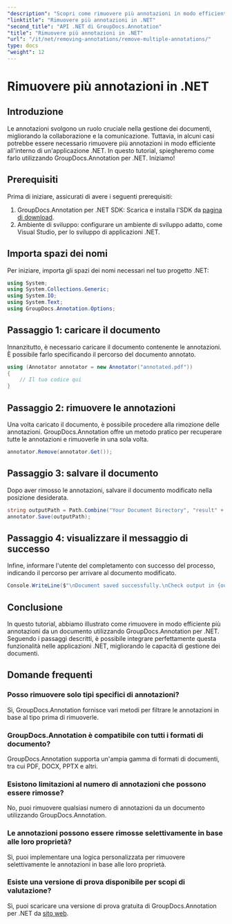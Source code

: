 ```yaml
---
"description": "Scopri come rimuovere più annotazioni in modo efficiente in .NET utilizzando GroupDocs.Annotation. Segui il nostro tutorial passo passo per una perfetta integrazione nelle tue applicazioni."
"linktitle": "Rimuovere più annotazioni in .NET"
"second_title": "API .NET di GroupDocs.Annotation"
"title": "Rimuovere più annotazioni in .NET"
"url": "/it/net/removing-annotations/remove-multiple-annotations/"
type: docs
"weight": 12
---
```


# Rimuovere più annotazioni in .NET

## Introduzione
Le annotazioni svolgono un ruolo cruciale nella gestione dei documenti, migliorando la collaborazione e la comunicazione. Tuttavia, in alcuni casi potrebbe essere necessario rimuovere più annotazioni in modo efficiente all'interno di un'applicazione .NET. In questo tutorial, spiegheremo come farlo utilizzando GroupDocs.Annotation per .NET. Iniziamo!
## Prerequisiti
Prima di iniziare, assicurati di avere i seguenti prerequisiti:
1. GroupDocs.Annotation per .NET SDK: Scarica e installa l'SDK da [pagina di download](https://releases.groupdocs.com/annotation/net/).
2. Ambiente di sviluppo: configurare un ambiente di sviluppo adatto, come Visual Studio, per lo sviluppo di applicazioni .NET.

## Importa spazi dei nomi
Per iniziare, importa gli spazi dei nomi necessari nel tuo progetto .NET:
```csharp
using System;
using System.Collections.Generic;
using System.IO;
using System.Text;
using GroupDocs.Annotation.Options;
```
## Passaggio 1: caricare il documento
Innanzitutto, è necessario caricare il documento contenente le annotazioni. È possibile farlo specificando il percorso del documento annotato.
```csharp
using (Annotator annotator = new Annotator("annotated.pdf"))
{
    // Il tuo codice qui
}
```
## Passaggio 2: rimuovere le annotazioni
Una volta caricato il documento, è possibile procedere alla rimozione delle annotazioni. GroupDocs.Annotation offre un metodo pratico per recuperare tutte le annotazioni e rimuoverle in una sola volta.
```csharp
annotator.Remove(annotator.Get());
```
## Passaggio 3: salvare il documento
Dopo aver rimosso le annotazioni, salvare il documento modificato nella posizione desiderata.
```csharp
string outputPath = Path.Combine("Your Document Directory", "result" + Path.GetExtension("input.pdf"));
annotator.Save(outputPath);
```
## Passaggio 4: visualizzare il messaggio di successo
Infine, informare l'utente del completamento con successo del processo, indicando il percorso per arrivare al documento modificato.
```csharp
Console.WriteLine($"\nDocument saved successfully.\nCheck output in {outputPath}.");
```

## Conclusione
In questo tutorial, abbiamo illustrato come rimuovere in modo efficiente più annotazioni da un documento utilizzando GroupDocs.Annotation per .NET. Seguendo i passaggi descritti, è possibile integrare perfettamente questa funzionalità nelle applicazioni .NET, migliorando le capacità di gestione dei documenti.
## Domande frequenti
### Posso rimuovere solo tipi specifici di annotazioni?
Sì, GroupDocs.Annotation fornisce vari metodi per filtrare le annotazioni in base al tipo prima di rimuoverle.
### GroupDocs.Annotation è compatibile con tutti i formati di documento?
GroupDocs.Annotation supporta un'ampia gamma di formati di documenti, tra cui PDF, DOCX, PPTX e altri.
### Esistono limitazioni al numero di annotazioni che possono essere rimosse?
No, puoi rimuovere qualsiasi numero di annotazioni da un documento utilizzando GroupDocs.Annotation.
### Le annotazioni possono essere rimosse selettivamente in base alle loro proprietà?
Sì, puoi implementare una logica personalizzata per rimuovere selettivamente le annotazioni in base alle loro proprietà.
### Esiste una versione di prova disponibile per scopi di valutazione?
Sì, puoi scaricare una versione di prova gratuita di GroupDocs.Annotation per .NET da [sito web](https://releases.groupdocs.com/annotation/net/).
